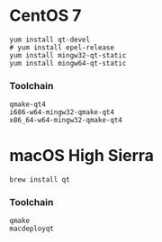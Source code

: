 # CentOS 7

    yum install qt-devel
    # yum install epel-release
    yum install mingw32-qt-static
    yum install mingw64-qt-static

### Toolchain

    qmake-qt4
    i686-w64-mingw32-qmake-qt4
    x86_64-w64-mingw32-qmake-qt4

# macOS High Sierra

    brew install qt

### Toolchain

    qmake
    macdeployqt
